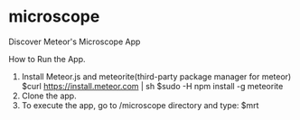 microscope
==========

Discover Meteor's Microscope App

How to Run the App.
1. Install Meteor.js and meteorite(third-party package manager for meteor)
   $curl https://install.meteor.com | sh
   $sudo -H npm install -g meteorite
2. Clone the app.
3. To execute the app, go to /microscope directory and type:
   $mrt 